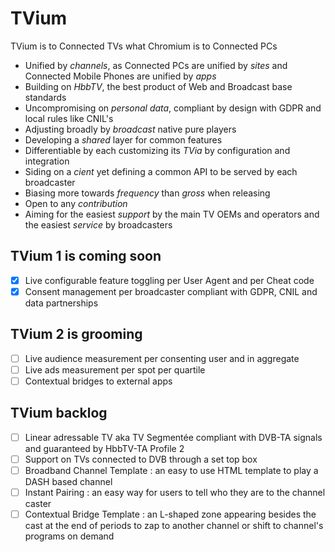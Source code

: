 # TVium
TVium is to Connected TVs what Chromium is to Connected PCs
* Unified by _channels_, as Connected PCs are unified by _sites_ and Connected Mobile Phones are unified by _apps_
* Building on _HbbTV_, the best product of Web and Broadcast base standards
* Uncompromising on _personal data_, compliant by design with GDPR and local rules like CNIL's 
* Adjusting broadly by _broadcast_ native pure players  
* Developing a _shared_ layer for common features
* Differentiable by each customizing its _TVia_ by configuration and integration
* Siding on a _cient_ yet defining a common API to be served by each broadcaster
* Biasing more towards _frequency_ than _gross_ when releasing
* Open to any _contribution_ 
* Aiming for the easiest _support_ by the main TV OEMs and operators and the easiest _service_ by broadcasters

## TVium 1 is coming soon 
- [x] Live configurable feature toggling per User Agent and per Cheat code
- [x] Consent management per broadcaster compliant with GDPR, CNIL and data partnerships 

## TVium 2 is grooming
- [ ] Live audience measurement per consenting user and in aggregate
- [ ] Live ads measurement per spot per quartile  
- [ ] Contextual bridges to external apps

## TVium backlog
- [ ] Linear adressable TV aka TV Segmentée compliant with DVB-TA signals and guaranteed by HbbTV-TA Profile 2
- [ ] Support on TVs connected to DVB through a set top box  
- [ ] Broadband Channel Template : an easy to use HTML template to play a DASH based channel  
- [ ] Instant Pairing : an easy way for users to tell who they are to the channel caster
- [ ] Contextual Bridge Template : an L-shaped zone appearing besides the cast at the end of periods to zap to another channel or shift to channel's programs on demand 
